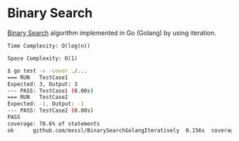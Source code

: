 # Binary Search

[Binary Search](https://en.wikipedia.org/wiki/Binary_search_algorithm) algorithm implemented in Go (Golang) by using iteration.

`Time Complexity: O(log(n))`

`Space Complexity: O(1)`

```Bash
$ go test -v -cover ./...
=== RUN   TestCase1
Expected: 3, Output: 3
--- PASS: TestCase1 (0.00s)
=== RUN   TestCase2
Expected: -1, Output: -1
--- PASS: TestCase2 (0.00s)
PASS
coverage: 78.6% of statements
ok      github.com/mxssl/BinarySearchGolangIteratively  0.156s  coverage: 78.6% of statements
```
